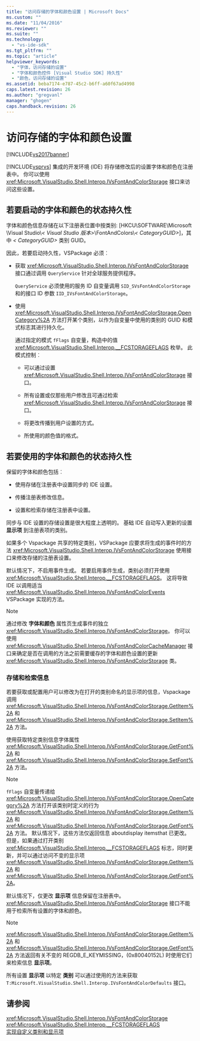 ```yaml
---
title: "访问存储的字体和颜色设置 | Microsoft Docs"
ms.custom: ""
ms.date: "11/04/2016"
ms.reviewer: ""
ms.suite: ""
ms.technology: 
  - "vs-ide-sdk"
ms.tgt_pltfrm: ""
ms.topic: "article"
helpviewer_keywords: 
  - "字体，访问存储的设置"
  - "字体和颜色控件 [Visual Studio SDK] 持久性"
  - "颜色，访问存储的设置"
ms.assetid: beba7174-e787-45c2-b6ff-a60f67ad4998
caps.latest.revision: 26
ms.author: "gregvanl"
manager: "ghogen"
caps.handback.revision: 26
---
```

# 访问存储的字体和颜色设置
[!INCLUDE[vs2017banner](../code-quality/includes/vs2017banner.md)]

 [!INCLUDE[vsprvs](../code-quality/includes/vsprvs_md.md)] 集成的开发环境 (IDE) 将存储修改后的设置字体和颜色在注册表中。 你可以使用 <xref:Microsoft.VisualStudio.Shell.Interop.IVsFontAndColorStorage> 接口来访问这些设置。  
  
## <a name="to-initiate-state-persistence-of-fonts-and-colors"></a>若要启动的字体和颜色的状态持久性  
 字体和颜色信息存储在以下注册表位置中按类别: [HKCU\SOFTWARE\Microsoft \Visual Studio\\*\< Visual Studio 版本>*\FontAndColors\\*\< CategoryGUID>*]，其中 *\< CategoryGUID>* 类别 GUID。  
  
 因此，若要启动持久性，VSPackage 必须︰  
  
-   获取 <xref:Microsoft.VisualStudio.Shell.Interop.IVsFontAndColorStorage> 接口通过调用 `QueryService` 针对全球服务提供程序。  
  
     `QueryService` 必须使用的服务 ID 自变量调用 `SID_SVsFontAndColorStorage` 和的接口 ID 参数 `IID_IVsFontAndColorStorage`。  
  
-   使用 <xref:Microsoft.VisualStudio.Shell.Interop.IVsFontAndColorStorage.OpenCategory%2A> 方法打开某个类别，以作为自变量中使用的类别的 GUID 和模式标志其进行持久化。  
  
     通过指定的模式 `fFlags` 自变量，构造中的值 <xref:Microsoft.VisualStudio.Shell.Interop.__FCSTORAGEFLAGS> 枚举。 此模式控制︰  
  
    -   可以通过设置 <xref:Microsoft.VisualStudio.Shell.Interop.IVsFontAndColorStorage> 接口。  
  
    -   所有设置或仅那些用户修改且可通过检索 <xref:Microsoft.VisualStudio.Shell.Interop.IVsFontAndColorStorage> 接口。  
  
    -   将更改传播到用户设置的方式。  
  
    -   所使用的颜色值的格式。  
  
## <a name="to-use-state-persistence-of-fonts-and-colors"></a>若要使用的字体和颜色的状态持久性  
 保留的字体和颜色包括︰  
  
-   使用存储在注册表中设置同步的 IDE 设置。  
  
-   传播注册表修改信息。  
  
-   设置和检索存储在注册表中设置。  
  
 同步与 IDE 设置的存储设置是很大程度上透明的。 基础 IDE 自动写入更新的设置 **显示项** 到注册表项的类别。  
  
 如果多个 Vspackage 共享的特定类别，VSPackage 应要求将生成的事件时的方法 <xref:Microsoft.VisualStudio.Shell.Interop.IVsFontAndColorStorage> 使用接口来修改存储的注册表设置。  
  
 默认情况下，不启用事件生成。 若要启用事件生成，类别必须打开使用 <xref:Microsoft.VisualStudio.Shell.Interop.__FCSTORAGEFLAGS>。 这将导致 IDE 以调用适当 <xref:Microsoft.VisualStudio.Shell.Interop.IVsFontAndColorEvents> VSPackage 实现的方法。  
  
> [!NOTE]
>  通过修改 **字体和颜色** 属性页生成事件的独立 <xref:Microsoft.VisualStudio.Shell.Interop.IVsFontAndColorStorage>。 你可以使用 <xref:Microsoft.VisualStudio.Shell.Interop.IVsFontAndColorCacheManager> 接口来确定是否在调用的方法之前需要缓存的字体和颜色设置的更新 <xref:Microsoft.VisualStudio.Shell.Interop.IVsFontAndColorStorage> 类。  
  
### <a name="storing-and-retrieving-information"></a>存储和检索信息  
 若要获取或配置用户可以修改为在打开的类别命名的显示项的信息，Vspackage 调用 <xref:Microsoft.VisualStudio.Shell.Interop.IVsFontAndColorStorage.GetItem%2A> 和 <xref:Microsoft.VisualStudio.Shell.Interop.IVsFontAndColorStorage.SetItem%2A> 方法。  
  
 使用获取特定类别信息字体属性 <xref:Microsoft.VisualStudio.Shell.Interop.IVsFontAndColorStorage.GetFont%2A> 和 <xref:Microsoft.VisualStudio.Shell.Interop.IVsFontAndColorStorage.SetFont%2A> 方法。  
  
> [!NOTE]
>   `fFlags` 自变量传递给 <xref:Microsoft.VisualStudio.Shell.Interop.IVsFontAndColorStorage.OpenCategory%2A> 方法打开该类别时定义的行为 <xref:Microsoft.VisualStudio.Shell.Interop.IVsFontAndColorStorage.GetItem%2A> 和 <xref:Microsoft.VisualStudio.Shell.Interop.IVsFontAndColorStorage.GetFont%2A> 方法。 默认情况下，这些方法仅返回信息 aboutdisplay itemsthat 已更改。 但是，如果通过打开类别 <xref:Microsoft.VisualStudio.Shell.Interop.__FCSTORAGEFLAGS> 标志，同时更新，并可以通过访问不变的显示项 <xref:Microsoft.VisualStudio.Shell.Interop.IVsFontAndColorStorage.GetItem%2A> 和 <xref:Microsoft.VisualStudio.Shell.Interop.IVsFontAndColorStorage.GetFont%2A>。  
  
 默认情况下，仅更改 **显示项** 信息保留在注册表中。  <xref:Microsoft.VisualStudio.Shell.Interop.IVsFontAndColorStorage> 接口不能用于检索所有设置的字体和颜色。  
  
> [!NOTE]
>   <xref:Microsoft.VisualStudio.Shell.Interop.IVsFontAndColorStorage.GetItem%2A> 和 <xref:Microsoft.VisualStudio.Shell.Interop.IVsFontAndColorStorage.GetFont%2A> 方法返回有关不变的 REGDB_E_KEYMISSING，(0x80040152L) 时使用它们来检索信息 **显示项**。  
  
 所有设置 **显示项** 以特定 **类别** 可以通过使用的方法来获取 `T:Microsoft.VisualStudio.Shell.Interop.IVsFontAndColorDefaults` 接口。  
  
## <a name="see-also"></a>请参阅  
 <xref:Microsoft.VisualStudio.Shell.Interop.IVsFontAndColorStorage>   
 <xref:Microsoft.VisualStudio.Shell.Interop.__FCSTORAGEFLAGS>   
 [实现自定义类别和显示项](../extensibility/implementing-custom-categories-and-display-items.md)